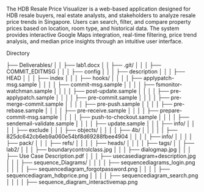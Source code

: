 The HDB Resale Price Visualizer is a web-based application designed for HDB resale buyers, real estate analysts, and stakeholders to analyze resale price trends in Singapore. Users can search, filter, and compare property prices based on location, room type, and historical data. The system provides interactive Google Maps integration, real-time filtering, price trend analysis, and median price insights through an intuitive user interface.

Directory

├── Deliverables/
│   │   ├── lab1.docx
│   │   ├── .git/
│   │   │   ├── COMMIT_EDITMSG
│   │   │   ├── config
│   │   │   ├── description
│   │   │   ├── HEAD
│   │   │   ├── index
│   │   │   ├── hooks/
│   │   │   │   ├── applypatch-msg.sample
│   │   │   │   ├── commit-msg.sample
│   │   │   │   ├── fsmonitor-watchman.sample
│   │   │   │   ├── post-update.sample
│   │   │   │   ├── pre-applypatch.sample
│   │   │   │   ├── pre-commit.sample
│   │   │   │   ├── pre-merge-commit.sample
│   │   │   │   ├── pre-push.sample
│   │   │   │   ├── pre-rebase.sample
│   │   │   │   ├── pre-receive.sample
│   │   │   │   ├── prepare-commit-msg.sample
│   │   │   │   ├── push-to-checkout.sample
│   │   │   │   ├── sendemail-validate.sample
│   │   │   │   ├── update.sample
│   │   │   ├── info/
│   │   │   │   ├── exclude
│   │   │   ├── objects/
│   │   │   │   ├── 4b/
│   │   │   │   │   ├── 825dc642cb6eb9a060e54bf8d69288fbee4904
│   │   │   │   ├── info/
│   │   │   │   ├── pack/
│   │   │   ├── refs/
│   │   │   │   ├── heads/
│   │   │   │   ├── tags/
│   │   ├── lab2/
│   │   │   ├── boundarycontrolclass.jpg
│   │   │   ├── dialogmap.jpg
│   │   │   ├── Use Case Description.pdf
│   │   │   ├── usecasediagram+description.jpg
│   │   │   ├── sequence_Diagrams/
│   │   │   │   ├── sequencediagrams_login.png
│   │   │   │   ├── sequencediagram_forgotpassword.png
│   │   │   │   ├── sequencediagram_hdbprice.png
│   │   │   │   ├── sequencediagram_search.png
│   │   │   │   ├── sequence_diagram_interactivemap.png
